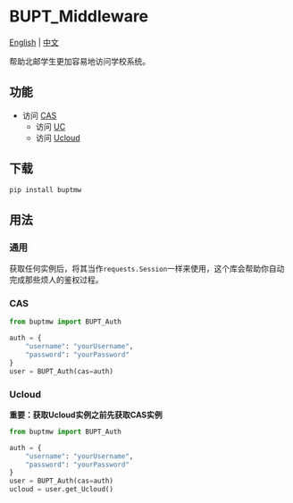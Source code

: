 # BUPT_Middleware

[English](./README.MD) | <u>中文</u>

帮助北邮学生更加容易地访问学校系统。

## 功能

- 访问 [CAS](https://auth.bupt.edu.cn/authserver/login)
  - 访问 [UC](https://uc.bupt.edu.cn/#/user/pc/index)
  - 访问 [Ucloud](https://ucloud.bupt.edu.cn/)

## 下载

``` bash
pip install buptmw
```

## 用法

### 通用

获取任何实例后，将其当作`requests.Session`一样来使用，这个库会帮助你自动完成那些烦人的鉴权过程。

### CAS

``` python
from buptmw import BUPT_Auth

auth = {
    "username": "yourUsername",
    "password": "yourPassword"
}
user = BUPT_Auth(cas=auth)
```

### Ucloud

**重要：获取Ucloud实例之前先获取CAS实例**

``` python
from buptmw import BUPT_Auth

auth = {
    "username": "yourUsername",
    "password": "yourPassword"
}
user = BUPT_Auth(cas=auth)
ucloud = user.get_Ucloud()
```